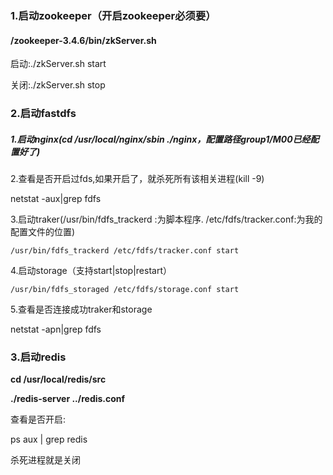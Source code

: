 ### 1.启动zookeeper（开启zookeeper必须要）

#### /zookeeper-3.4.6/bin/zkServer.sh

启动:./zkServer.sh start

关闭:./zkServer.sh stop

### 2.启动fastdfs

##### 1.启动nginx(cd /usr/local/nginx/sbin       ./nginx，配置路径group1/M00已经配置好了)

2.查看是否开启过fds,如果开启了，就杀死所有该相关进程(kill -9)

netstat -aux|grep fdfs

3.启动traker(/usr/bin/fdfs_trackerd :为脚本程序. /etc/fdfs/tracker.conf:为我的配置文件的位置)

```
/usr/bin/fdfs_trackerd /etc/fdfs/tracker.conf start
```

4.启动storage（支持start|stop|restart）

```
/usr/bin/fdfs_storaged /etc/fdfs/storage.conf start
```

5.查看是否连接成功traker和storage

netstat -apn|grep fdfs

### 3.启动redis

**cd /usr/local/redis/src**  

**./redis-server ../redis.conf**

查看是否开启:

ps aux | grep redis

杀死进程就是关闭